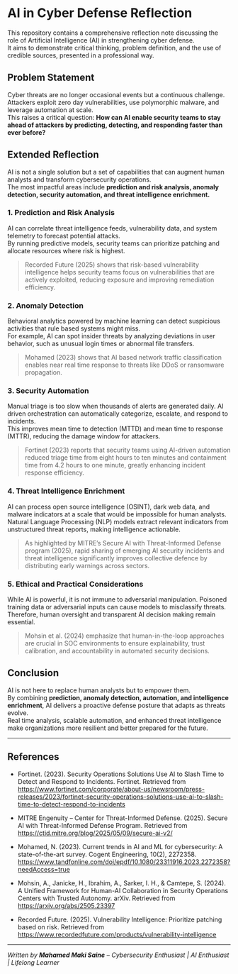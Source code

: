 # AI in Cyber Defense Reflection

This repository contains a comprehensive reflection note discussing the role of Artificial Intelligence (AI) in strengthening cyber defense.  
It aims to demonstrate critical thinking, problem definition, and the use of credible sources, presented in a professional way.

## Problem Statement

Cyber threats are no longer occasional events but a continuous challenge. Attackers exploit zero day vulnerabilities, use polymorphic malware, and leverage automation at scale.  
This raises a critical question: **How can AI enable security teams to stay ahead of attackers by predicting, detecting, and responding faster than ever before?**

## Extended Reflection

AI is not a single solution but a set of capabilities that can augment human analysts and transform cybersecurity operations.  
The most impactful areas include **prediction and risk analysis, anomaly detection, security automation, and threat intelligence enrichment.**

### 1. Prediction and Risk Analysis

AI can correlate threat intelligence feeds, vulnerability data, and system telemetry to forecast potential attacks.  
By running predictive models, security teams can prioritize patching and allocate resources where risk is highest.  

>  Recorded Future (2025) shows that risk-based vulnerability intelligence helps security teams focus on vulnerabilities that are actively exploited, reducing exposure and improving remediation efficiency.

### 2. Anomaly Detection

Behavioral analytics powered by machine learning can detect suspicious activities that rule based systems might miss.  
For example, AI can spot insider threats by analyzing deviations in user behavior, such as unusual login times or abnormal file transfers.

> Mohamed (2023) shows that AI based network traffic classification enables near real time response to threats like DDoS or ransomware propagation.

### 3. Security Automation

Manual triage is too slow when thousands of alerts are generated daily. AI driven orchestration can automatically categorize, escalate, and respond to incidents.  
This improves mean time to detection (MTTD) and mean time to response (MTTR), reducing the damage window for attackers.

> Fortinet (2023) reports that security teams using AI-driven automation reduced triage time from eight hours to ten minutes and containment time from 4.2 hours to one minute, greatly enhancing incident response efficiency.  

### 4. Threat Intelligence Enrichment

AI can process open source intelligence (OSINT), dark web data, and malware indicators at a scale that would be impossible for human analysts.  
Natural Language Processing (NLP) models extract relevant indicators from unstructured threat reports, making intelligence actionable.

> As highlighted by MITRE’s Secure AI with Threat-Informed Defense program (2025), rapid sharing of emerging AI security incidents and threat intelligence significantly improves collective defence by distributing early warnings across sectors.

### 5. Ethical and Practical Considerations

While AI is powerful, it is not immune to adversarial manipulation. Poisoned training data or adversarial inputs can cause models to misclassify threats.  
Therefore, human oversight and transparent AI decision making remain essential.

> Mohsin et al. (2024) emphasize that human-in-the-loop approaches are crucial in SOC environments to ensure explainability, trust calibration, and accountability in automated security decisions.

## Conclusion

AI is not here to replace human analysts but to empower them.  
By combining **prediction, anomaly detection, automation, and intelligence enrichment**, AI delivers a proactive defense posture that adapts as threats evolve.  
Real time analysis, scalable automation, and enhanced threat intelligence make organizations more resilient and better prepared for the future.

---

## References

- Fortinet. (2023). Security Operations Solutions Use AI to Slash Time to Detect and Respond to Incidents. Fortinet. Retrieved from https://www.fortinet.com/corporate/about-us/newsroom/press-releases/2023/fortinet-security-operations-solutions-use-ai-to-slash-time-to-detect-respond-to-incidents

- MITRE Engenuity – Center for Threat-Informed Defense. (2025). Secure AI with Threat-Informed Defense Program. Retrieved from https://ctid.mitre.org/blog/2025/05/09/secure-ai-v2/

- Mohamed, N. (2023). Current trends in AI and ML for cybersecurity: A state-of-the-art 
survey. Cogent Engineering, 10(2), 2272358. https://www.tandfonline.com/doi/epdf/10.1080/23311916.2023.2272358?needAccess=true

- Mohsin, A., Janicke, H., Ibrahim, A., Sarker, I. H., & Camtepe, S. (2024). A Unified Framework for Human-AI Collaboration in Security Operations Centers with Trusted Autonomy. arXiv. Retrieved from https://arxiv.org/abs/2505.23397
  
- Recorded Future. (2025). Vulnerability Intelligence: Prioritize patching based on risk. Retrieved from https://www.recordedfuture.com/products/vulnerability-intelligence
 
---

*Written by **Mahamed Maki Saine** – Cybersecurity Enthusiast | AI Enthusiast | Lifelong Learner*

